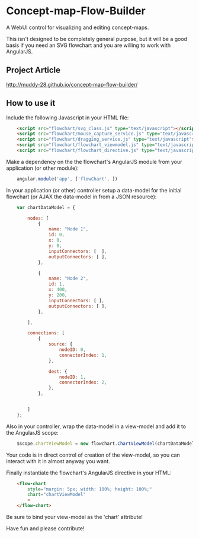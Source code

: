 Concept-map-Flow-Builder
===================

A WebUI control for visualizing and editing concept-maps.

This isn't designed to be completely general purpose, but it will be a good basis if you need an SVG flowchart and you are willing to work with AngularJS.

Project Article
--------------------

http://muddy-28.github.io/concept-map-flow-builder/


How to use it
-------------

Include the following Javascript in your HTML file:

```html
	<script src="flowchart/svg_class.js" type="text/javascript"></script>
	<script src="flowchart/mouse_capture_service.js" type="text/javascript"></script>
	<script src="flowchart/dragging_service.js" type="text/javascript"></script>
	<script src="flowchart/flowchart_viewmodel.js" type="text/javascript"></script>
	<script src="flowchart/flowchart_directive.js" type="text/javascript"></script>
```

Make a dependency on the the flowchart's AngularJS module from your application (or other module):

```javascript
	angular.module('app', ['flowChart', ])
```

In your application (or other) controller setup a data-model for the initial flowchart (or AJAX the data-model in from a JSON resource):

```javascript
	var chartDataModel = {

		nodes: [
			{
				name: "Node 1",
				id: 0,
				x: 0,
				y: 0,
				inputConnectors: [	],
				outputConnectors: [	],
			},

			{
				name: "Node 2",
				id: 1,
				x: 400,
				y: 200,
				inputConnectors: [ ],
				outputConnectors: [	],
			},

		],

		connections: [
			{
				source: {
					nodeID: 0,
					connectorIndex: 1,
				},

				dest: {
					nodeID: 1,
					connectorIndex: 2,
				},
			},


		]
	};
```

Also in your controller, wrap the data-model in a view-model and add it to the AngularJS scope:

```javascript
	$scope.chartViewModel = new flowchart.ChartViewModel(chartDataModel);
```

Your code is in direct control of creation of the view-model, so you can interact with it in almost anyway you want.

Finally instantiate the flowchart's AngularJS directive in your HTML:

```html
    <flow-chart
		style="margin: 5px; width: 100%; height: 100%;"
      	chart="chartViewModel"
      	>
    </flow-chart>
```

Be sure to bind your view-model as the 'chart' attribute!


Have fun and please contribute!
